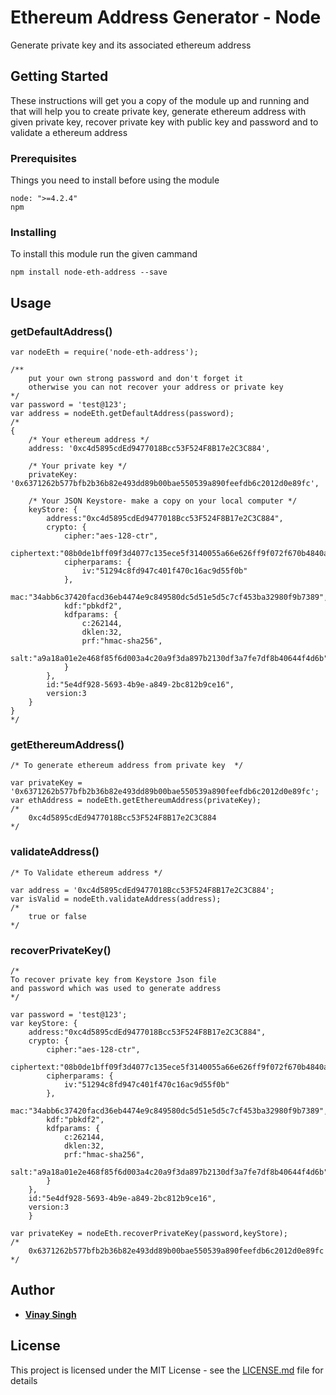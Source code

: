 # Ethereum Address Generator - Node

Generate private key and its associated ethereum address

## Getting Started

These instructions will get you a copy of the module up and running and that will help you to create private key, generate ethereum address with given private key, recover private key with public key and password and to validate a ethereum address

### Prerequisites

Things you need to install before using the module

```
node: ">=4.2.4"
npm
```

### Installing

To install this module run the given cammand

```
npm install node-eth-address --save
```

## Usage

### getDefaultAddress()

```
var nodeEth = require('node-eth-address');

/** 
	put your own strong password and don't forget it 
	otherwise you can not recover your address or private key
*/
var password = 'test@123'; 
var address = nodeEth.getDefaultAddress(password);
/*
{ 
	/* Your ethereum address */
	address: '0xc4d5895cdEd9477018Bcc53F524F8B17e2C3C884',

	/* Your private key */
	privateKey: '0x6371262b577bfb2b36b82e493dd89b00bae550539a890feefdb6c2012d0e89fc',

	/* Your JSON Keystore- make a copy on your local computer */
	keyStore: { 
		address:"0xc4d5895cdEd9477018Bcc53F524F8B17e2C3C884",
		crypto: {
			cipher:"aes-128-ctr",
			ciphertext:"08b0de1bff09f3d4077c135ece5f3140055a66e626ff9f072f670b4840a4645a",
			cipherparams: {
				iv:"51294c8fd947c401f470c16ac9d55f0b"
			},
			mac:"34abb6c37420facd36eb4474e9c849580dc5d51e5d5c7cf453ba32980f9b7389",
			kdf:"pbkdf2",
			kdfparams: {
				c:262144,
				dklen:32,
				prf:"hmac-sha256",
				salt:"a9a18a01e2e468f85f6d003a4c20a9f3da897b2130df3a7fe7df8b40644f4d6b"
			}
		},
		id:"5e4df928-5693-4b9e-a849-2bc812b9ce16",
		version:3
 	} 
}
*/

```

### getEthereumAddress()

```
/* To generate ethereum address from private key  */

var privateKey = '0x6371262b577bfb2b36b82e493dd89b00bae550539a890feefdb6c2012d0e89fc'; 
var ethAddress = nodeEth.getEthereumAddress(privateKey);
/*
	0xc4d5895cdEd9477018Bcc53F524F8B17e2C3C884
*/

```

### validateAddress()

```
/* To Validate ethereum address */

var address = '0xc4d5895cdEd9477018Bcc53F524F8B17e2C3C884'; 
var isValid = nodeEth.validateAddress(address);
/*
	true or false
*/

```


### recoverPrivateKey()

```
/* 
To recover private key from Keystore Json file 
and password which was used to generate address 
*/

var password = 'test@123';
var keyStore: { 
	address:"0xc4d5895cdEd9477018Bcc53F524F8B17e2C3C884",
	crypto: {
		cipher:"aes-128-ctr",
		ciphertext:"08b0de1bff09f3d4077c135ece5f3140055a66e626ff9f072f670b4840a4645a",
		cipherparams: {
			iv:"51294c8fd947c401f470c16ac9d55f0b"
		},
		mac:"34abb6c37420facd36eb4474e9c849580dc5d51e5d5c7cf453ba32980f9b7389",
		kdf:"pbkdf2",
		kdfparams: {
			c:262144,
			dklen:32,
			prf:"hmac-sha256",
			salt:"a9a18a01e2e468f85f6d003a4c20a9f3da897b2130df3a7fe7df8b40644f4d6b"
		}
	},
	id:"5e4df928-5693-4b9e-a849-2bc812b9ce16",
	version:3
	} 

var privateKey = nodeEth.recoverPrivateKey(password,keyStore);
/*
	0x6371262b577bfb2b36b82e493dd89b00bae550539a890feefdb6c2012d0e89fc
*/

```

## Author

* **[Vinay Singh](https://github.com/rkgitvinay)**

## License

This project is licensed under the MIT License - see the [LICENSE.md](LICENSE.md) file for details
